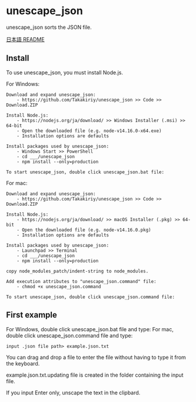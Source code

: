 # unescape_json

unescape_json sorts the JSON file.

[日本語 README](./README-jp.md)


## Install

To use unescape_json, you must install Node.js.

For Windows:

    Download and expand unescape_json:
        - https://github.com/Takakiriy/unescape_json >> Code >> Download.ZIP

    Install Node.js:
        - https://nodejs.org/ja/download/ >> Windows Installer (.msi) >> 64-bit
        - Open the downloaded file (e.g. node-v14.16.0-x64.exe)
        - Installation options are defaults

    Install packages used by unescape_json:
        - Windows Start >> PowerShell
        - cd ___/unescape_json
        - npm install --only=production

    To start unescape_json, double click unescape_json.bat file:

For mac:

    Download and expand unescape_json:
        - https://github.com/Takakiriy/unescape_json >> Code >> Download.ZIP

    Install Node.js:
        - https://nodejs.org/ja/download/ >> macOS Installer (.pkg) >> 64-bit
        - Open the downloaded file (e.g. node-v14.16.0.pkg)
        - Installation options are defaults

    Install packages used by unescape_json:
        - Launchpad >> Terminal
        - cd ___/unescape_json
        - npm install --only=production

    copy node_modules_patch/indent-string to node_modules.

    Add execution attributes to "unescape_json.command" file:
        - chmod +x unescape_json.command

    To start unescape_json, double click unescape_json.command file:


## First example

For Windows, double click unescape_json.bat file and type:
For mac, double click unescape_json.command file and type:

    input .json file path> example.json.txt

You can drag and drop a file to enter the file without having to type it from the keyboard.

example.json.txt.updating file is created in the folder containing the input file.

If you input Enter only, unscape the text in the clipbard.
